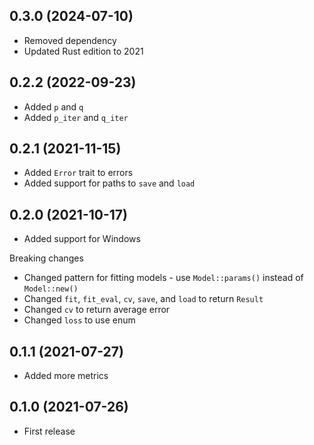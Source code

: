 ## 0.3.0 (2024-07-10)

- Removed dependency
- Updated Rust edition to 2021

## 0.2.2 (2022-09-23)

- Added `p` and `q`
- Added `p_iter` and `q_iter`

## 0.2.1 (2021-11-15)

- Added `Error` trait to errors
- Added support for paths to `save` and `load`

## 0.2.0 (2021-10-17)

- Added support for Windows

Breaking changes

- Changed pattern for fitting models - use `Model::params()` instead of `Model::new()`
- Changed `fit`, `fit_eval`, `cv`, `save`, and `load` to return `Result`
- Changed `cv` to return average error
- Changed `loss` to use enum

## 0.1.1 (2021-07-27)

- Added more metrics

## 0.1.0 (2021-07-26)

- First release
